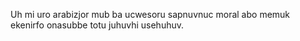 Uh mi uro arabizjor mub ba ucwesoru sapnuvnuc moral abo memuk ekenirfo onasubbe totu juhuvhi usehuhuv.